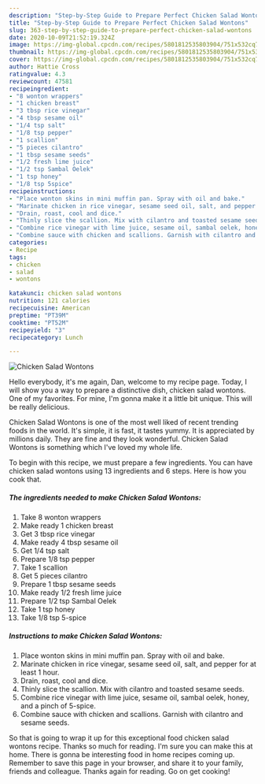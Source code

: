 ```yaml
---
description: "Step-by-Step Guide to Prepare Perfect Chicken Salad Wontons"
title: "Step-by-Step Guide to Prepare Perfect Chicken Salad Wontons"
slug: 363-step-by-step-guide-to-prepare-perfect-chicken-salad-wontons
date: 2020-10-09T21:52:19.324Z
image: https://img-global.cpcdn.com/recipes/5801812535803904/751x532cq70/chicken-salad-wontons-recipe-main-photo.jpg
thumbnail: https://img-global.cpcdn.com/recipes/5801812535803904/751x532cq70/chicken-salad-wontons-recipe-main-photo.jpg
cover: https://img-global.cpcdn.com/recipes/5801812535803904/751x532cq70/chicken-salad-wontons-recipe-main-photo.jpg
author: Hattie Cross
ratingvalue: 4.3
reviewcount: 47581
recipeingredient:
- "8 wonton wrappers"
- "1 chicken breast"
- "3 tbsp rice vinegar"
- "4 tbsp sesame oil"
- "1/4 tsp salt"
- "1/8 tsp pepper"
- "1 scallion"
- "5 pieces cilantro"
- "1 tbsp sesame seeds"
- "1/2 fresh lime juice"
- "1/2 tsp Sambal Oelek"
- "1 tsp honey"
- "1/8 tsp 5spice"
recipeinstructions:
- "Place wonton skins in mini muffin pan. Spray with oil and bake."
- "Marinate chicken in rice vinegar, sesame seed oil, salt, and pepper for at least 1 hour."
- "Drain, roast, cool and dice."
- "Thinly slice the scallion. Mix with cilantro and toasted sesame seeds."
- "Combine rice vinegar with lime juice, sesame oil, sambal oelek, honey, and a pinch of 5-spice."
- "Combine sauce with chicken and scallions. Garnish with cilantro and sesame seeds."
categories:
- Recipe
tags:
- chicken
- salad
- wontons

katakunci: chicken salad wontons 
nutrition: 121 calories
recipecuisine: American
preptime: "PT39M"
cooktime: "PT52M"
recipeyield: "3"
recipecategory: Lunch

---
```



![Chicken Salad Wontons](https://img-global.cpcdn.com/recipes/5801812535803904/751x532cq70/chicken-salad-wontons-recipe-main-photo.jpg)

Hello everybody, it's me again, Dan, welcome to my recipe page. Today, I will show you a way to prepare a distinctive dish, chicken salad wontons. One of my favorites. For mine, I'm gonna make it a little bit unique. This will be really delicious.

Chicken Salad Wontons is one of the most well liked of recent trending foods in the world. It's simple, it is fast, it tastes yummy. It is appreciated by millions daily. They are fine and they look wonderful. Chicken Salad Wontons is something which I've loved my whole life.




To begin with this recipe, we must prepare a few ingredients. You can have chicken salad wontons using 13 ingredients and 6 steps. Here is how you cook that.

<!--inarticleads1-->

##### The ingredients needed to make Chicken Salad Wontons:

1. Take 8 wonton wrappers
1. Make ready 1 chicken breast
1. Get 3 tbsp rice vinegar
1. Make ready 4 tbsp sesame oil
1. Get 1/4 tsp salt
1. Prepare 1/8 tsp pepper
1. Take 1 scallion
1. Get 5 pieces cilantro
1. Prepare 1 tbsp sesame seeds
1. Make ready 1/2 fresh lime juice
1. Prepare 1/2 tsp Sambal Oelek
1. Take 1 tsp honey
1. Take 1/8 tsp 5-spice




<!--inarticleads2-->

##### Instructions to make Chicken Salad Wontons:

1. Place wonton skins in mini muffin pan. Spray with oil and bake.
1. Marinate chicken in rice vinegar, sesame seed oil, salt, and pepper for at least 1 hour.
1. Drain, roast, cool and dice.
1. Thinly slice the scallion. Mix with cilantro and toasted sesame seeds.
1. Combine rice vinegar with lime juice, sesame oil, sambal oelek, honey, and a pinch of 5-spice.
1. Combine sauce with chicken and scallions. Garnish with cilantro and sesame seeds.




So that is going to wrap it up for this exceptional food chicken salad wontons recipe. Thanks so much for reading. I'm sure you can make this at home. There is gonna be interesting food in home recipes coming up. Remember to save this page in your browser, and share it to your family, friends and colleague. Thanks again for reading. Go on get cooking!
